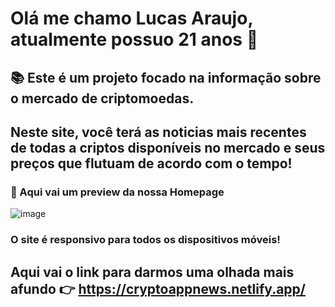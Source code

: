 # Olá me chamo Lucas Araujo, atualmente possuo 21 anos 👋

## 📚 Este é um projeto focado na informação sobre o mercado de criptomoedas.
## Neste site, você terá as noticias mais recentes de todas a criptos disponíveis no mercado e seus preços que flutuam de acordo com o tempo!


### 🔎 Aqui vai um preview da nossa Homepage
![image](https://user-images.githubusercontent.com/104575967/193055227-d9d34b91-e26e-497a-91d6-357ccfd6f39a.png)

### O site é responsivo para todos os dispositivos móveis!

## Aqui vai o link para darmos uma olhada mais afundo :point_right: https://cryptoappnews.netlify.app/
